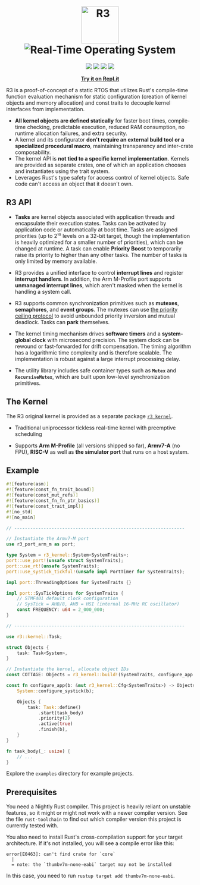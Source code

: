 <h1 align="center">
<img src="https://img.shields.io/badge/-𝖱𝟥-222?style=for-the-badge&labelColor=111111" height="100" alt="R3"><br><img src="https://img.shields.io/badge/-𝖱𝖤𝖠𝖫--𝖳𝖨𝖬𝖤%20𝖮𝖯𝖤𝖱𝖠𝖳𝖨𝖭𝖦%20𝖲𝖸𝖲𝖳𝖤𝖬-eee?style=for-the-badge&labelColor=333333" alt="Real-Time Operating System">
</h1>

<p align="center">
<img src="https://img.shields.io/github/workflow/status/r3-os/r3/CI/%F0%9F%A6%86?style=for-the-badge"> <img src="https://img.shields.io/badge/license-MIT%2FApache--2.0-blue?style=for-the-badge"> <a href="https://crates.io/crates/r3"><img src="https://img.shields.io/crates/v/r3?style=for-the-badge"></a> <a href="https://r3-os.github.io/r3/doc/r3/index.html"><img src="https://r3-os.github.io/r3/doc/badge.svg"></a>
</p>

<p align="center">
<a href="https://repl.it/@yvt/R3-Kernel-Hosted-Port#main.rs"><b>Try it on Repl.it</b></a>
</p>

R3 is a proof-of-concept of a static RTOS that utilizes Rust's compile-time function evaluation mechanism for static configuration (creation of kernel objects and memory allocation) and const traits to decouple kernel interfaces from implementation.

- **All kernel objects are defined statically** for faster boot times, compile-time checking, predictable execution, reduced RAM consumption, no runtime allocation failures, and extra security.
- A kernel and its configurator **don't require an external build tool or a specialized procedural macro**, maintaining transparency and inter-crate composability.
- The kernel API is **not tied to a specific kernel implementation**. Kernels are provided as separate crates, one of which an application chooses and instantiates using the trait system.
- Leverages Rust's type safety for access control of kernel objects. Safe code can't access an object that it doesn't own.

## R3 API

- **Tasks** are kernel objects associated with application threads and encapsulate their execution states. Tasks can be activated by application code or automatically at boot time. Tasks are assigned priorities (up to 2¹⁵ levels on a 32-bit target, though the implementation is heavily optimized for a smaller number of priorities), which can be changed at runtime. A task can enable **Priority Boost** to temporarily raise its priority to higher than any other tasks. The number of tasks is only limited by memory available.

- R3 provides a unified interface to control **interrupt lines** and register **interrupt handlers**. In addition, the Arm M-Profile port supports **unmanaged interrupt lines**, which aren't masked when the kernel is handling a system call.

- R3 supports common synchronization primitives such as **mutexes**, **semaphores**, and **event groups**. The mutexes can use [the priority ceiling protocol] to avoid unbounded priority inversion and mutual deadlock. Tasks can **park** themselves.

- The kernel timing mechanism drives **software timers** and a **system-global clock** with microsecond precision. The system clock can be rewound or fast-forwarded for drift compensation. The timing algorithm has a logarithmic time complexity and is therefore scalable. The implementation is robust against a large interrupt processing delay.

- The utility library includes safe container types such as **`Mutex`** and **`RecursiveMutex`**, which are built upon low-level synchronization primitives.

[the priority ceiling protocol]: https://en.wikipedia.org/wiki/Priority_ceiling_protocol

## The Kernel

The R3 original kernel is provided as a separate package [`r3_kernel`][].

- Traditional uniprocessor tickless real-time kernel with preemptive scheduling

- Supports **Arm M-Profile** (all versions shipped so far), **Armv7-A** (no FPU), **RISC-V** as well as **the simulator port** that runs on a host system.

[`r3_kernel`]: https://crates.io/crates/r3_kernel

## Example

```rust
#![feature(asm)]
#![feature(const_fn_trait_bound)]
#![feature(const_mut_refs)]
#![feature(const_fn_fn_ptr_basics)]
#![feature(const_trait_impl)]
#![no_std]
#![no_main]

// ----------------------------------------------------------------

// Instantiate the Armv7-M port
use r3_port_arm_m as port;

type System = r3_kernel::System<SystemTraits>;
port::use_port!(unsafe struct SystemTraits);
port::use_rt!(unsafe SystemTraits);
port::use_systick_tickful!(unsafe impl PortTimer for SystemTraits);

impl port::ThreadingOptions for SystemTraits {}

impl port::SysTickOptions for SystemTraits {
    // STMF401 default clock configuration
    // SysTick = AHB/8, AHB = HSI (internal 16-MHz RC oscillator)
    const FREQUENCY: u64 = 2_000_000;
}

// ----------------------------------------------------------------

use r3::kernel::Task;

struct Objects {
    task: Task<System>,
}

// Instantiate the kernel, allocate object IDs
const COTTAGE: Objects = r3_kernel::build!(SystemTraits, configure_app => Objects);

const fn configure_app(b: &mut r3_kernel::Cfg<SystemTraits>) -> Objects {
    System::configure_systick(b);

    Objects {
        task: Task::define()
            .start(task_body)
            .priority(2)
            .active(true)
            .finish(b),
    }
}

fn task_body(_: usize) {
    // ...
}
```

Explore the `examples` directory for example projects.

## Prerequisites

You need a Nightly Rust compiler. This project is heavily reliant on unstable features, so it might or might not work with a newer compiler version. See the file `rust-toolchain` to find out which compiler version this project is currently tested with.

You also need to install Rust's cross-compilation support for your target architecture. If it's not installed, you will see a compile error like this:

```
error[E0463]: can't find crate for `core`
  |
  = note: the `thumbv7m-none-eabi` target may not be installed
```

In this case, you need to run `rustup target add thumbv7m-none-eabi`.
